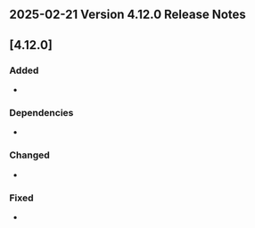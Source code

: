 ## 2025-02-21 Version 4.12.0 Release Notes

## [4.12.0]
### Added
-

### Dependencies
- 

### Changed
* 

### Fixed
* 
